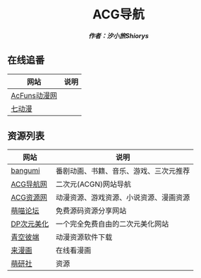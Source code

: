 <center><h1>ACG导航</h1></center>

<center><h5>作者：汐小旅Shiorys</h5></center>



## 在线追番

| 网站                                    | 说明 |
| --------------------------------------- | ---- |
| [AcFuns动漫网](https://www.acfuns.net/) |      |
| [七动漫](https://qidm.top/)             |      |





## 资源列表

| 网站                                 | 说明                                   |
| ------------------------------------ | -------------------------------------- |
| [bangumi](https://bangumi.tv/)       | 番剧动画、书籍、音乐、游戏、三次元推荐 |
| [ACG导航网](https://www.acgdh.cc/)   | 二次元(ACGN)网站导航                   |
| [ACG资源网](https://www.acgnzy.com/) | 动漫资源、游戏资源、小说资源、漫画资源 |
| [萌喵论坛](https://www.miaoi.top/)   | 免费源码资源分享网站                   |
| [DP次元美化](https://www.dp712.com/) | 一个完全免费自由的二次元美化网站       |
| [青空彼端](https://www.acgns.xyz/)   | 动漫资源软件下载                       |
| [来漫画](https://www.comemh.com/)    | 在线看漫画                             |
| [萌研社](http://www.pcmoe.net/)      | 资源                                   |


